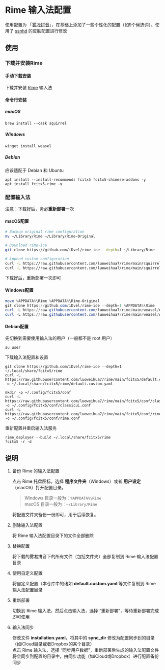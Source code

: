 # Rime 输入法配置

使用配置为 「[雾凇拼音](https://github.com/iDvel/rime-ice)」，在基础上添加了一些个性化的配置（如9个候选词）。使用了 [ssnhd](https://github.com/ssnhd/rime) 的皮肤配置进行修改

## 使用

### 下载并安装Rime

#### 手动下载安装

下载并安装 [Rime](https://rime.im/download/) 输入法

#### 命令行安装

##### macOS

```shell
brew install --cask squirrel
```

##### Windows

```powershell
winget install weasel
```

##### Debian

应该适配于 Debian 和 Ubuntu

```shell
apt install --install-recommends fcitx5 fcitx5-chinese-addons -y
apt install fcitx5-rime -y
```

### 配置输入法

注意：下载好后，务必**重新部署**一次

#### macOS配置

```sh
# Backup original rime configuration
mv ~/Library/Rime ~/Library/Rime-Original

# Download rime-ice
git clone https://github.com/iDvel/rime-ice --depth=1 ~/Library/Rime

# Append custom configuration
curl -L https://raw.githubusercontent.com/luoweihua7/rime/main/squirrel/default.custom.yaml -o ~/Library/Rime/default.custom.yaml
curl -L https://raw.githubusercontent.com/luoweihua7/rime/main/squirrel/squirrel.custom.yaml -o ~/Library/Rime/squirrel.custom.yaml
```

下载好后，重新部署一次即可

#### Windows配置

```powershell
move %APPDATA%\Rime %APPDATA%\Rime-Original
git clone https://github.com/iDvel/rime-ice --depth=1 %APPDATA%\Rime
curl -L https://raw.githubusercontent.com/luoweihua7/rime/main/weasel/default.custom.yaml -o %APPDATA%\Rime/default.custom.yaml
curl -L https://raw.githubusercontent.com/luoweihua7/rime/main/weasel/weasel.custom.yaml -o %APPDATA%\Rime/weasel.custom.yaml
```

#### Debian配置

先切换到需要使用输入法的用户（一般都不是 root 用户）

```shell
su user
```

下载输入法配置和设置

```shell
git clone https://github.com/iDvel/rime-ice --depth=1 ~/.local/share/fcitx5/rime
curl -L https://raw.githubusercontent.com/luoweihua7/rime/main/fcitx5/default.custom.yaml -o ~/.local/share/fcitx5/rime/default.custom.yaml

mkdir -p ~/.config/fcitx5/conf
curl -L https://raw.githubusercontent.com/luoweihua7/rime/main/fcitx5/conf/classicui.conf -o ~/.config/fcitx5/conf/classicui.conf
curl -L https://raw.githubusercontent.com/luoweihua7/rime/main/fcitx5/conf/rime.conf -o ~/.config/fcitx5/conf/rime.conf
```

重新配置并重启输入法服务

```shell
rime_deployer --build ~/.local/share/fcitx5/rime
fcitx5 -r -d
```

## 说明

1. 备份 Rime 的输入法配置

    点击 Rime 托盘图标，选择 **程序文件夹**（Windows）或者 **用户设定**（macOS）打开配置目录。

    > Windows 目录一般为：`%APPDATA%\Rime` <br>
    > macOS 目录一般为：`~/Library/Rime`

    将配置文件夹备份一份即可，用于后续恢复。

2. 删除输入法配置

    将 Rime 输入法配置目录下的文件全部删除

3. 替换配置

    将下载的雾凇拼音下的所有文件（包括文件夹）全部复制到 Rime 输入法配置目录

4. 使用自定义配置

    将自定义配置（本仓库中的诸如 **default.custom.yaml** 等文件复制到 Rime 输入法配置目录

5. 重新部署

    切换到 Rime 输入法，然后点击输入法，选择 “重新部署”，等待重新部署完成即可使用

6. 输入法同步

    修改文件 **installation.yaml**，将其中的 **sync_dir** 修改为配置同步到的目录（如iCloud目录或者Dropbox的某个目录）<br>
    点击 Rime 输入法，选择 “同步用户数据”，重新部署后生成的输入法配置文件将会同步到配置的目录中，由同步功能（如iCloud或Dropbox）进行配置备份同步
